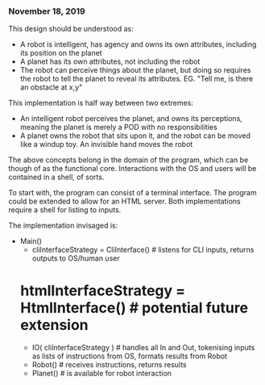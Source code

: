 ### November 18, 2019

This design should be understood as:
- A robot is intelligent, has agency and owns its own attributes, including its position on the planet
- A planet has its own attributes, not including the robot
- The robot can perceive things about the planet, but doing so requires the robot to tell the planet to reveal its attributes. EG. "Tell me, is there an obstacle at x,y"

This implementation is half way between two extremes:
- An intelligent robot perceives the planet, and owns its perceptions, meaning the planet is merely a POD with no responsibilities
- A planet owns the robot that sits upon it, and the robot can be moved like a windup toy. An invisible hand moves the robot

The above concepts belong in the domain of the program, which can be though of as the functional core. Interactions with the OS and users will be contained in a shell, of sorts.

To start with, the program can consist of a terminal interface. The program could be extended to allow for an HTML server. Both implementations require a shell for listing to inputs.

The implementation invisaged is:

- Main()
    - cliInterfaceStrategy = CliInterface() # listens for CLI inputs, returns outputs to OS/human user
    # htmlInterfaceStrategy = HtmlInterface() # potential future extension
    - IO( cliInterfaceStrategy ) # handles all In and Out, tokenising inputs as lists of instructions from OS, formats results from Robot
    - Robot() # receives instructions, returns results
    - Planet() # is available for robot interaction


